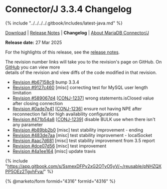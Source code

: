 # Connector/J 3.3.4 Changelog

{% include "../../../../.gitbook/includes/latest-java.md" %}

[Download](https://mariadb.com/downloads/connectors/connectors-data-access/java8-connector) | [Release Notes](../../3.3/3.3.4.md) | **Changelog** | [About MariaDB Connector/J](https://app.gitbook.com/s/CjGYMsT2MVP4nd3IyW2L/mariadb-connector-j/about-mariadb-connector-j)

**Release date:** 27 Mar 2025

For the highlights of this release, see the [release notes](../../3.3/3.3.4.md).

The revision number links will take you to the revision's page on GitHub. On [GitHub](https://github.com/MariaDB/mariadb-connector-j) you can view more\
details of the revision and view diffs of the code modified in that revision.

* [Revision #b67158c9](https://github.com/mariadb-corporation/mariadb-connector-j/commit/b67158c9) bump 3.3.4
* [Revision #9127c460](https://github.com/mariadb-corporation/mariadb-connector-j/commit/9127c460) \[misc] correcting test for MySQL user length limitation
* [Revision #589067d4](https://github.com/mariadb-corporation/mariadb-connector-j/commit/589067d4) \[[CONJ-1237](https://jira.mariadb.org/browse/CONJ-1237)] wrong statements.isClosed value after closing connection
* [Revision #0ade7e41](https://github.com/mariadb-corporation/mariadb-connector-j/commit/0ade7e41) \[[CONJ-1236](https://jira.mariadb.org/browse/CONJ-1236)] ensure not having NPE after reconnection fail for high availability configurations
* [Revision #471b54a8](https://github.com/mariadb-corporation/mariadb-connector-j/commit/471b54a8) \[[CONJ-1239](https://jira.mariadb.org/browse/CONJ-1239)] disable BULK use when there isn't any parameter
* [Revision #b89bb2b0](https://github.com/mariadb-corporation/mariadb-connector-j/commit/b89bb2b0) \[misc] test stability improvement - ending
* [Revision #483de7aa](https://github.com/mariadb-corporation/mariadb-connector-j/commit/483de7aa) \[misc] test stability improvement - localSocket
* [Revision #aac7d681](https://github.com/mariadb-corporation/mariadb-connector-j/commit/aac7d681) \[misc] test stability improvement from 3.5 report
* [Revision #dce07d56](https://github.com/mariadb-corporation/mariadb-connector-j/commit/dce07d56) \[misc] test improvement
* [Revision #4a1ee164](https://github.com/mariadb-corporation/mariadb-connector-j/commit/4a1ee164) \[misc] update travis

{% include "https://app.gitbook.com/s/SsmexDFPv2xG2OTyO5yV/~/reusable/pNHZQXPP5OEz2TgvhFva/" %}

{% @marketo/form formid="4316" formId="4316" %}

